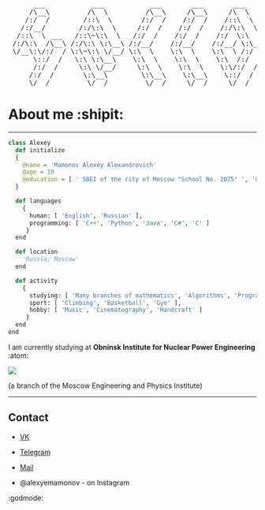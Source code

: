 <pre>
      ___           ___           ___       ___       ___             ___
     /\__\         /\  \         /\__\     /\__\     /\  \           /\__\     
    /:/  /        /::\  \       /:/  /    /:/  /    /::\  \         /:/  /
   /:/__/        /:/\:\  \     /:/  /    /:/  /    /:/\:\  \       /:/  /
  /::\  \ ___   /::\~\:\  \   /:/  /    /:/  /    /:/  \:\  \     /:/  /
 /:/\:\  /\__\ /:/\:\ \:\__\ /:/__/    /:/__/    /:/__/ \:\__\    \/__/
 \/__\:\/:/  / \:\~\:\ \/__/ \:\  \    \:\  \    \:\  \ /:/  /  ___
      \::/  /   \:\ \:\__\    \:\  \    \:\  \    \:\  /:/  /  /\__\
      /:/  /     \:\ \/__/     \:\  \    \:\  \    \:\/:/  /   \/__/ 
     /:/  /       \:\__\        \:\__\    \:\__\    \::/  /   
     \/__/         \/__/         \/__/     \/__/     \/__/    
</pre>



#  About me :shipit:

***

 ```python
 class Alexey
   def initialize
   {
     @name = 'Mamonov Alexey Alexandrovich'
     @age = 19
     @education = [ ' SBEI of the city of Moscow "School No. 2075" ', 'Obninsk Institute for Nuclear Power Engineering' ]
   }

   def languages
     {
       human: [ 'English', 'Russian' ],
       programming: [ 'C++', 'Python', 'Java', 'C#', 'C' ]
      }
   end

   def location
     'Russia, Moscow'
   end

   def activity
     {
       studying: [ 'Many branches of mathematics', 'Algorithms', 'Programming' ],
       sport: [ 'Climbing', 'Basketball', 'Gym' ],
       hobby: [ 'Music', 'Cinematography', 'Handcraft' ]
      }
   end
 end
 ```
I am currently studying at **Obninsk Institute for Nuclear Power Engineering** :atom:

![](https://vodopribor.su/upload/iblock/8b5/8b5dd9c56eaff12378d99c5c03ea0103.png) 

(a branch of the Moscow Engineering and Physics Institute) 

***
## Contact

+ [VK](https://vk.com/mamonovalexeya) 

+ [Telegram](https://web.telegram.org/k/@AlexeyAlexandr0vich)

+ [Mail](lesha.town@gmail.com)

+ @alexyemamonov - on Instagram

:godmode:

